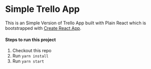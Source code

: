 # Simple Trello App

This is an Simple Version of Trello App built with Plain React which is bootstrapped with [Create React App](https://github.com/facebook/create-react-app).

#### Steps to run this project

1. Checkout this repo
2. Run `yarn install`
3. Run `yarn start`
